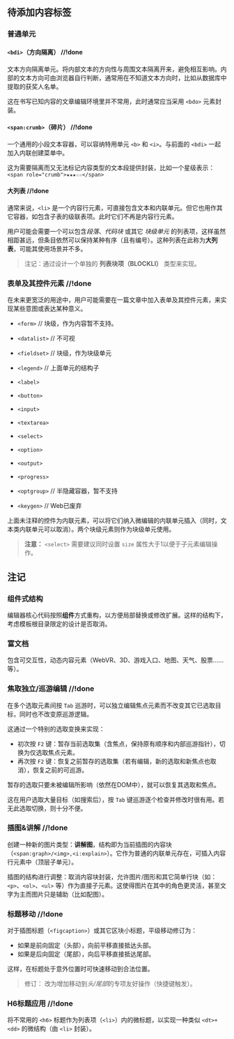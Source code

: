 ## 待添加内容标签

### 普通单元

#### `<bdi>`（方向隔离）  //!done

文本方向隔离单元。将内部文本的方向性与周围文本隔离开来，避免相互影响。内部的文本方向可由浏览器自行判断，通常用在不知道文本方向时，比如从数据库中提取的获奖人名单。

这在书写已知内容的文章编辑环境里并不常用，此时通常应当采用 `<bdo>` 元素封装。


#### `<span:crumb>`（碎片）  //!done

一个通用的小段文本容器，可以容纳特用单元 `<b>` 和 `<i>`。与前面的 `<bdi>` 一起加入内联创建菜单中。

这为需要隔离而又无法标记内容类型的文本段提供封装，比如一个星级表示：`<span role="crumb">★★★☆☆</span>`


#### 大列表  //!done

通常来说，`<li>` 是一个内容行元素，可直接包含文本和内联单元。但它也用作其它容器，如包含子表的级联表项。此时它们不再是内容行元素。

用户可能会需要一个可以包含*段落*、*代码块* 或其它 *块级单元* 的列表项，这样虽然相距甚远，但条目依然可以保持某种有序（且有编号）。这种列表在此称为**大列表**，可能其使用场景并不多。

> 注记：通过设计一个单独的 **列表块项（BLOCKLI）** 类型来实现。


### 表单及其控件元素  //!done

在未来更宽泛的用途中，用户可能需要在一篇文章中加入表单及其控件元素，来实现某些意图或表达某种意义。

- `<form>`      // 块级，作为内容暂不支持。
- `<datalist>`  // 不可视
- `<fieldset>`  // 块级，作为块级单元
- `<legend>`    // 上面单元的结构子

- `<label>`
- `<button>`
- `<input>`
- `<textarea>`
- `<select>`
- `<option>`
- `<output>`
- `<progress>`

- `<optgroup>`  // 半隐藏容器，暂不支持
- `<keygen>`    // Web已废弃

上面未注释的控件为内联元素，可以将它们纳入微编辑的内联单元插入（同时，文本类内联单元可以取消）。两个块级元素则作为块级单元使用。

> **注意：**
> `<select>` 需要建议同时设置 `size` 属性大于1以便于子元素编辑操作。



## 注记

### 组件式结构

编辑器核心代码按照**组件**方式重构，以方便局部替换或修改扩展。这样的结构下，考虑模板根目录限定的设计是否取消。


### 富文档

包含可交互性，动态内容元素（WebVR、3D、游戏入口、地图、天气、股票……等）。


### 焦取独立/巡游编辑  //!done

在多个选取元素间按 `Tab` 巡游时，可以独立编辑焦点元素而不改变其它已选取目标，同时也不改变原巡游逻辑。

这通过一个特别的选取变换来实现：

- 初次按 `F2` 键：暂存当前选取集（含焦点，保持原有顺序和内部巡游指针），切换为仅选取焦点元素。
- 再次按 `F2` 键：恢复之前暂存的选取集（若有编辑，新的选取和新焦点也取消），恢复之前的可巡游。

暂存的选取只要未被编辑所影响（依然在DOM中），就可以恢复其选取和焦点。

这在用户选取大量目标（如搜索后），按 `Tab` 键巡游逐个检查并修改时很有用。若无此选取切换，则十分不便。


### 插图&讲解  //!done

创建一种新的图片类型：**讲解图**，结构即为当前插图的内容块（`<span:graph>/<img>,<i:explain>`）。它作为普通的内联单元存在，可插入内容行元素中（顶层子单元）。

插图的结构进行调整：取消内容块封装，允许图片/图形和其它简单行块（如：`<p>`、`<ol>`、`<ul>` 等）作为直接子元素。这使得图片在其中的角色更灵活，甚至文字为主而图片只是辅助（比如配图）。


### 标题移动  //!done

对于插图标题（`<figcaption>`）或其它区块小标题，平级移动修订为：

- 如果是前向固定（头部），向前平移直接抵达头部。
- 如果是后向固定（尾部），向后平移直接抵达尾部。

这样，在标题处于意外位置时可快速移动到合法位置。

> 修订：
> 改为增加移动到*头/尾部*的专项友好操作（快捷键触发）。


### H6标题应用  //!done

将不常用的 `<h6>` 标题作为列表项（`<li>`）内的微标题，以实现一种类似 `<dt>+<dd>` 的微结构（由 `<li>` 封装）。
